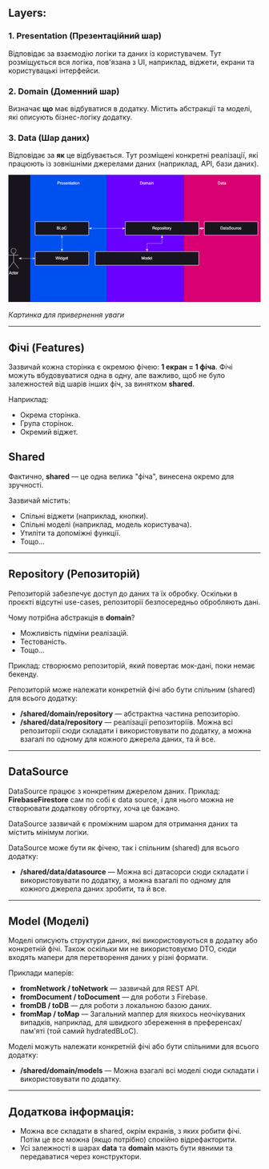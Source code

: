 
## Layers:

### 1. Presentation (Презентаційний шар)
Відповідає за взаємодію логіки та даних із користувачем. Тут розміщується вся логіка, пов'язана з UI, наприклад, віджети, екрани та користувацькі інтерфейси.

### 2. Domain (Доменний шар)
Визначає **що** має відбуватися в додатку. Містить абстракції та моделі, які описують бізнес-логіку додатку.

### 3. Data (Шар даних)
Відповідає за **як** це відбувається. Тут розміщені конкретні реалізації, які працюють із зовнішніми джерелами даних (наприклад, API, бази даних).

![Картинка для привернення уваги](./example1.png)

*Картинка для привернення уваги*

---

## Фічі (Features)
Зазвичай кожна сторінка є окремою фічею: **1 екран = 1 фіча**. Фічі можуть вбудовуватися одна в одну, але важливо, щоб не було залежностей від шарів інших фіч, за винятком **shared**.

Наприклад:
- Окрема сторінка.
- Група сторінок.
- Окремий віджет.

## Shared
Фактично, **shared** — це одна велика "фіча", винесена окремо для зручності.

Зазвичай містить:
- Спільні віджети (наприклад, кнопки).
- Спільні моделі (наприклад, модель користувача).
- Утиліти та допоміжні функції.
- Тощо...

---

## Repository (Репозиторій)
Репозиторій забезпечує доступ до даних та їх обробку. Оскільки в проєкті відсутні use-cases, репозиторії безпосередньо обробляють дані.

Чому потрібна абстракція в **domain**?
- Можливість підміни реалізацій.
- Тестованість.
- Тощо...

Приклад: створюємо репозиторій, який повертає мок-дані, поки немає бекенду.

Репозиторій може належати конкретній фічі або бути спільним (shared) для всього додатку:
- **/shared/domain/repository** — абстрактна частина репозиторію.
- **/shared/data/repository** — реалізації репозиторіїв. Можна всі репозиторії сюди складати і використовувати по додатку, а можна взагалі по одному для кожного джерела даних, та й все.

---

## DataSource
DataSource працює з конкретним джерелом даних. Приклад: **FirebaseFirestore** сам по собі є data source, і для нього можна не створювати додаткову обгортку, хоча це бажано.

DataSource зазвичай є проміжним шаром для отримання даних та містить мінімум логіки.

DataSource може бути як фічею, так і спільним (shared) для всього додатку:
- **/shared/data/datasource** — Можна всі датасорси сюди складати і використовувати по додатку, а можна взагалі по одному для кожного джерела даних зробити, та й все.

---

## Model (Моделі)
Моделі описують структури даних, які використовуються в додатку або конкретній фічі. Також оскільки ми не використовуємо DTO, сюди входять мапери для перетворення даних у різні формати.

Приклади маперів:
- **fromNetwork / toNetwork** — зазвичай для REST API.
- **fromDocument / toDocument** — для роботи з Firebase.
- **fromDB / toDB** — для роботи з локальною базою даних.
- **fromMap / toMap** — Загальний маппер для якихось неочікуваних випадків, наприклад, для швидкого збереження в преференсах/пам'яті (той самий hydratedBLoC).

Моделі можуть належати конкретній фічі або бути спільними для всього додатку:
- **/shared/domain/models** — Можна взагалі всі моделі сюди складати і використовувати по додатку.

---

## Додаткова інформація:
- Можна все складати в shared, окрім екранів, з яких робити фічі. Потім це все можна (якщо потрібно) спокійно відрефакторити.
- Усі залежності в шарах **data** та **domain** мають бути явними та передаватися через конструктори.
